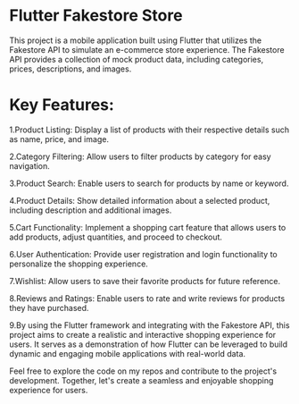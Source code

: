 # Flutter Fakestore Store

This project is a mobile application built using Flutter that utilizes the Fakestore API to simulate an e-commerce store experience. The Fakestore API provides a collection of mock product data, including categories, prices, descriptions, and images.

# Key Features:

1.Product Listing: Display a list of products with their respective details such as name, price, and image.

2.Category Filtering: Allow users to filter products by category for easy navigation.

3.Product Search: Enable users to search for products by name or keyword.

4.Product Details: Show detailed information about a selected product, including description and additional images.

5.Cart Functionality: Implement a shopping cart feature that allows users to add products, adjust quantities, and proceed to checkout.

6.User Authentication: Provide user registration and login functionality to personalize the shopping experience.

7.Wishlist: Allow users to save their favorite products for future reference.

8.Reviews and Ratings: Enable users to rate and write reviews for products they have purchased.

9.By using the Flutter framework and integrating with the Fakestore API, this project aims to create a realistic and interactive shopping experience for users. It serves as a demonstration of how Flutter can be leveraged to build dynamic and engaging mobile applications with real-world data.

Feel free to explore the code on my repos and contribute to the project's development. Together, let's create a seamless and enjoyable shopping experience for users.